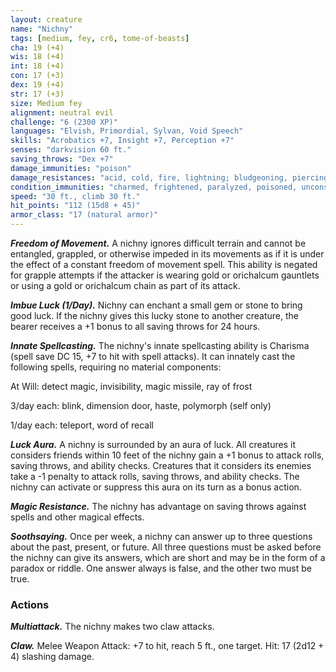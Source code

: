 ```yaml
---
layout: creature
name: "Nichny"
tags: [medium, fey, cr6, tome-of-beasts]
cha: 19 (+4)
wis: 18 (+4)
int: 18 (+4)
con: 17 (+3)
dex: 19 (+4)
str: 17 (+3)
size: Medium fey
alignment: neutral evil
challenge: "6 (2300 XP)"
languages: "Elvish, Primordial, Sylvan, Void Speech"
skills: "Acrobatics +7, Insight +7, Perception +7"
senses: "darkvision 60 ft."
saving_throws: "Dex +7"
damage_immunities: "poison"
damage_resistances: "acid, cold, fire, lightning; bludgeoning, piercing, and slashing from nonmagical weapons that aren't silvered"
condition_immunities: "charmed, frightened, paralyzed, poisoned, unconscious"
speed: "30 ft., climb 30 ft."
hit_points: "112 (15d8 + 45)"
armor_class: "17 (natural armor)"
---
```


***Freedom of Movement.*** A nichny ignores difficult terrain and cannot be entangled, grappled, or otherwise impeded in its movements as if it is under the effect of a constant freedom of movement spell. This ability is negated for grapple attempts if the attacker is wearing gold or orichalcum gauntlets or using a gold or orichalcum chain as part of its attack.

***Imbue Luck (1/Day).*** Nichny can enchant a small gem or stone to bring good luck. If the nichny gives this lucky stone to another creature, the bearer receives a +1 bonus to all saving throws for 24 hours.

***Innate Spellcasting.*** The nichny's innate spellcasting ability is Charisma (spell save DC 15, +7 to hit with spell attacks). It can innately cast the following spells, requiring no material components:

At Will: detect magic, invisibility, magic missile, ray of frost

3/day each: blink, dimension door, haste, polymorph (self only)

1/day each: teleport, word of recall

***Luck Aura.*** A nichny is surrounded by an aura of luck. All creatures it considers friends within 10 feet of the nichny gain a +1 bonus to attack rolls, saving throws, and ability checks. Creatures that it considers its enemies take a -1 penalty to attack rolls, saving throws, and ability checks. The nichny can activate or suppress this aura on its turn as a bonus action.

***Magic Resistance.*** The nichny has advantage on saving throws against spells and other magical effects.

***Soothsaying.*** Once per week, a nichny can answer up to three questions about the past, present, or future. All three questions must be asked before the nichny can give its answers, which are short and may be in the form of a paradox or riddle. One answer always is false, and the other two must be true.

### Actions

***Multiattack.*** The nichny makes two claw attacks.

***Claw.*** Melee Weapon Attack: +7 to hit, reach 5 ft., one target. Hit: 17 (2d12 + 4) slashing damage.

